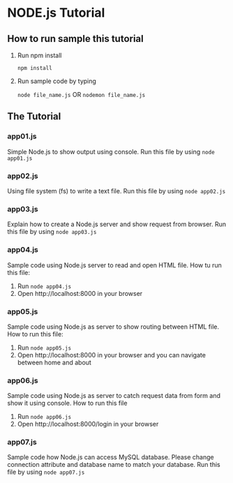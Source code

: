 # NODE.js Tutorial

## How to run sample this tutorial

1. Run npm install

   `npm install`
2. Run sample code by typing

   `node file_name.js`
   OR
   `nodemon file_name.js`

## The Tutorial

### app01.js

Simple Node.js to show output using console. Run this file by using `node app01.js`

### app02.js

Using file system (fs) to write a text file. Run this file by using `node app02.js`

### app03.js

Explain how to create a Node.js server and show request from browser. Run this file by using `node app03.js`

### app04.js

Sample code using Node.js server to read and open HTML file. How tu run this file:
1. Run `node app04.js`
2. Open http://localhost:8000 in your browser

### app05.js

Sample code using Node.js as server to show routing between HTML file. How to run this file:
1. Run `node app05.js`
2. Open http://localhost:8000 in your browser and you can navigate between home and about

### app06.js

Sample code using Node.js as server to catch request data from form and show it using console. How to run this file
1. Run `node app06.js`
2. Open http://localhost:8000/login in your browser

### app07.js

Sample code how Node.js can access MySQL database. Please change connection attribute and database name to match your database. Run this file by using `node app07.js`

